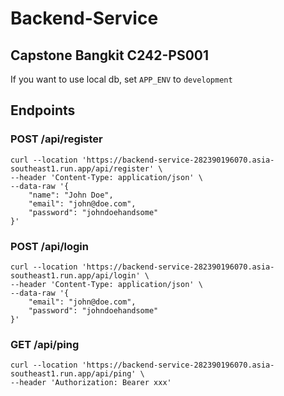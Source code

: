 # Backend-Service
## Capstone Bangkit C242-PS001

If you want to use local db, set `APP_ENV` to `development`

## Endpoints

### POST /api/register
```
curl --location 'https://backend-service-282390196070.asia-southeast1.run.app/api/register' \
--header 'Content-Type: application/json' \
--data-raw '{
    "name": "John Doe",
    "email": "john@doe.com",
    "password": "johndoehandsome"
}'
```

### POST /api/login
```
curl --location 'https://backend-service-282390196070.asia-southeast1.run.app/api/login' \
--header 'Content-Type: application/json' \
--data-raw '{
    "email": "john@doe.com",
    "password": "johndoehandsome"
}'
```

### GET /api/ping
```
curl --location 'https://backend-service-282390196070.asia-southeast1.run.app/api/ping' \
--header 'Authorization: Bearer xxx'
```